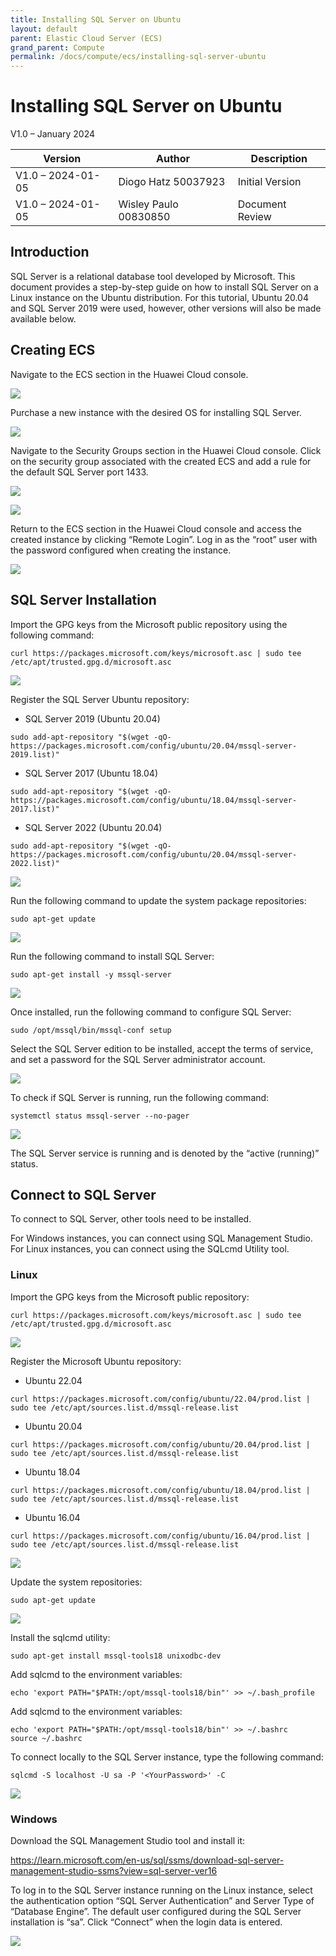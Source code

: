 ```yaml
---
title: Installing SQL Server on Ubuntu
layout: default
parent: Elastic Cloud Server (ECS)
grand_parent: Compute
permalink: /docs/compute/ecs/installing-sql-server-ubuntu
---
```


# Installing SQL Server on Ubuntu

V1.0 – January 2024

| **Version**       | **Author**            | **Description**      |
| ----------------- | --------------------- | -------------------- |
| V1.0 – 2024-01-05 | Diogo Hatz 50037923   | Initial Version      |
| V1.0 – 2024-01-05 | Wisley Paulo 00830850 | Document Review      |

## Introduction

SQL Server is a relational database tool developed
by Microsoft. This document provides a step-by-step guide on how to
install SQL Server on a Linux instance on the Ubuntu
distribution. For this tutorial, Ubuntu 20.04 and SQL Server 2019
were used, however, other versions will also be made available
below.

## Creating ECS

Navigate to the ECS section in the Huawei Cloud console.

![](/huaweicloud-knowledge-base/assets/images/compute/ecs/installing-sql-server-on-ubuntu/image3.png)

Purchase a new instance with the desired OS for installing SQL
Server.

![](/huaweicloud-knowledge-base/assets/images/compute/ecs/installing-sql-server-on-ubuntu/image4.png)

Navigate to the Security Groups section in the Huawei Cloud console. Click on the security group associated with the created ECS and add a rule for the default SQL Server port 1433.

![](/huaweicloud-knowledge-base/assets/images/compute/ecs/installing-sql-server-on-ubuntu/image5.png)

![](/huaweicloud-knowledge-base/assets/images/compute/ecs/installing-sql-server-on-ubuntu/image6.png)

Return to the ECS section in the Huawei Cloud console and access the created instance by clicking “Remote Login”. Log in as the “root” user with the
password configured when creating the instance.

![](/huaweicloud-knowledge-base/assets/images/compute/ecs/installing-sql-server-on-ubuntu/image7.png)

## SQL Server Installation

Import the GPG keys from the Microsoft public repository using the
following command:

```shell
curl https://packages.microsoft.com/keys/microsoft.asc | sudo tee /etc/apt/trusted.gpg.d/microsoft.asc
```

![](/huaweicloud-knowledge-base/assets/images/compute/ecs/installing-sql-server-on-ubuntu/image8.png)

Register the SQL Server Ubuntu repository:

 - SQL Server 2019 (Ubuntu 20.04)

```shell
sudo add-apt-repository "$(wget -qO- https://packages.microsoft.com/config/ubuntu/20.04/mssql-server-2019.list)"
```

 - SQL Server 2017 (Ubuntu 18.04)

```shell
sudo add-apt-repository "$(wget -qO- https://packages.microsoft.com/config/ubuntu/18.04/mssql-server-2017.list)"
```

- SQL Server 2022 (Ubuntu 20.04)

```shell
sudo add-apt-repository "$(wget -qO- https://packages.microsoft.com/config/ubuntu/20.04/mssql-server-2022.list)"
```

![](/huaweicloud-knowledge-base/assets/images/compute/ecs/installing-sql-server-on-ubuntu/image9.png)

Run the following command to update the system package repositories:

```shell
sudo apt-get update
```

![](/huaweicloud-knowledge-base/assets/images/compute/ecs/installing-sql-server-on-ubuntu/image10.png)

Run the following command to install SQL Server:

```shell
sudo apt-get install -y mssql-server
```

![](/huaweicloud-knowledge-base/assets/images/compute/ecs/installing-sql-server-on-ubuntu/image11.png)

Once installed, run the following command to configure SQL Server:

```shell
sudo /opt/mssql/bin/mssql-conf setup
```

Select the SQL Server edition to be installed, accept the terms of service, and set a password for the SQL Server administrator account.

![](/huaweicloud-knowledge-base/assets/images/compute/ecs/installing-sql-server-on-ubuntu/image12.png)

To check if SQL Server is running, run the following
command:

```shell
systemctl status mssql-server --no-pager
```

![](/huaweicloud-knowledge-base/assets/images/compute/ecs/installing-sql-server-on-ubuntu/image13.png)

The SQL Server service is running and is denoted by the “active
(running)” status.

## Connect to SQL Server

To connect to SQL Server, other tools need to be installed.

For Windows instances, you can connect using SQL
Management Studio. For Linux instances, you can connect using the SQLcmd
Utility tool.

### Linux

Import the GPG keys from the Microsoft public repository:

```shell
curl https://packages.microsoft.com/keys/microsoft.asc | sudo tee /etc/apt/trusted.gpg.d/microsoft.asc
```

![](/huaweicloud-knowledge-base/assets/images/compute/ecs/installing-sql-server-on-ubuntu/image14.png)

Register the Microsoft Ubuntu repository:

- Ubuntu 22.04

```shell
curl https://packages.microsoft.com/config/ubuntu/22.04/prod.list | sudo tee /etc/apt/sources.list.d/mssql-release.list
```

 - Ubuntu 20.04

```shell
curl https://packages.microsoft.com/config/ubuntu/20.04/prod.list | sudo tee /etc/apt/sources.list.d/mssql-release.list
```

 - Ubuntu 18.04

```shell
curl https://packages.microsoft.com/config/ubuntu/18.04/prod.list | sudo tee /etc/apt/sources.list.d/mssql-release.list
```

 - Ubuntu 16.04

```shell
curl https://packages.microsoft.com/config/ubuntu/16.04/prod.list | sudo tee /etc/apt/sources.list.d/mssql-release.list
```

![](/huaweicloud-knowledge-base/assets/images/compute/ecs/installing-sql-server-on-ubuntu/image15.png)

Update the system repositories:

```shell
sudo apt-get update
```

![](/huaweicloud-knowledge-base/assets/images/compute/ecs/installing-sql-server-on-ubuntu/image16.png)

Install the sqlcmd utility:

```shell
sudo apt-get install mssql-tools18 unixodbc-dev
```

Add sqlcmd to the environment variables:

```shell
echo 'export PATH="$PATH:/opt/mssql-tools18/bin"' >> ~/.bash_profile
```

Add sqlcmd to the environment variables:

```shell
echo 'export PATH="$PATH:/opt/mssql-tools18/bin"' >> ~/.bashrc
source ~/.bashrc
```

To connect locally to the SQL Server instance, type the following
command:

```shell
sqlcmd -S localhost -U sa -P '<YourPassword>' -C
```

![](/huaweicloud-knowledge-base/assets/images/compute/ecs/installing-sql-server-on-ubuntu/image17.png)

### Windows

Download the SQL Management Studio tool and install it:

<https://learn.microsoft.com/en-us/sql/ssms/download-sql-server-management-studio-ssms?view=sql-server-ver16>

To log in to the SQL Server instance running on the Linux instance, select the authentication option “SQL Server Authentication”
and Server Type of “Database Engine”. The default user configured during the SQL Server installation is “sa”. Click “Connect” when the login data is entered.

![](/huaweicloud-knowledge-base/assets/images/compute/ecs/installing-sql-server-on-ubuntu/image18.png)
